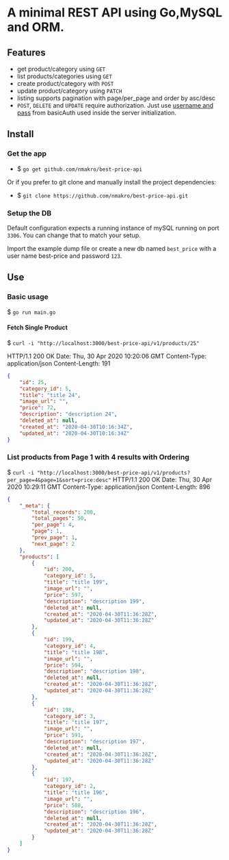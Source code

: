 
# A minimal REST API using Go,MySQL and ORM.

## Features
 - get product/category using `GET`
 - list products/categories using `GET`
 - create product/category with `POST`
 - update product/category using `PATCH`
 - listing supports pagination with page/per_page and order by asc/desc 
 - `POST`, `DELETE` and `UPDATE` require authorization. Just use [username and pass](https://github.com/nmakro/best-price-api/blob/master/server/server.go#L18) from basicAuth used inside the server initialization.


## Install

### Get the app

 - $ `go get github.com/nmakro/best-price-api`

Or if you prefer to git clone and manually install the project dependencies:

 - $ `git clone https://github.com/nmakro/best-price-api.git`
 
### Setup the DB
Default configuration expects a running instance of mySQL running on port `3306`. You can change that to match your setup.

Import the example dump file or create a new db named `best_price` with a user name best-price and password `123`.

 
## Use

### Basic usage

$ `go run main.go`

#### Fetch Single Product
$ `curl -i "http://localhost:3000/best-price-api/v1/products/25"`
              
HTTP/1.1 200 OK
Date: Thu, 30 Apr 2020 10:20:06 GMT
Content-Type: application/json
Content-Length: 191

```json
{
    "id": 25,
    "category_id": 5,
    "title": "title 24",
    "image_url": "",
    "price": 72,
    "description": "description 24",
    "deleted_at": null,
    "created_at": "2020-04-30T10:16:34Z",
    "updated_at": "2020-04-30T10:16:34Z"
}
```

### List products from Page 1 with 4 results with Ordering

$ `curl -i "http://localhost:3000/best-price-api/v1/products?per_page=4&page=1&sort=price:desc"`
HTTP/1.1 200 OK
Date: Thu, 30 Apr 2020 10:29:11 GMT
Content-Type: application/json
Content-Length: 896

```json
{
    "_meta": {
        "total_records": 200,
        "total_pages": 50,
        "per_page": 4,
        "page": 1,
        "prev_page": 1,
        "next_page": 2
    },
    "products": [
        {
            "id": 200,
            "category_id": 5,
            "title": "title 199",
            "image_url": "",
            "price": 597,
            "description": "description 199",
            "deleted_at": null,
            "created_at": "2020-04-30T11:36:28Z",
            "updated_at": "2020-04-30T11:36:28Z"
        },
        {
            "id": 199,
            "category_id": 4,
            "title": "title 198",
            "image_url": "",
            "price": 594,
            "description": "description 198",
            "deleted_at": null,
            "created_at": "2020-04-30T11:36:28Z",
            "updated_at": "2020-04-30T11:36:28Z"
        },
        {
            "id": 198,
            "category_id": 3,
            "title": "title 197",
            "image_url": "",
            "price": 591,
            "description": "description 197",
            "deleted_at": null,
            "created_at": "2020-04-30T11:36:28Z",
            "updated_at": "2020-04-30T11:36:28Z"
        },
        {
            "id": 197,
            "category_id": 2,
            "title": "title 196",
            "image_url": "",
            "price": 588,
            "description": "description 196",
            "deleted_at": null,
            "created_at": "2020-04-30T11:36:28Z",
            "updated_at": "2020-04-30T11:36:28Z"
        }
    ]
}
```
